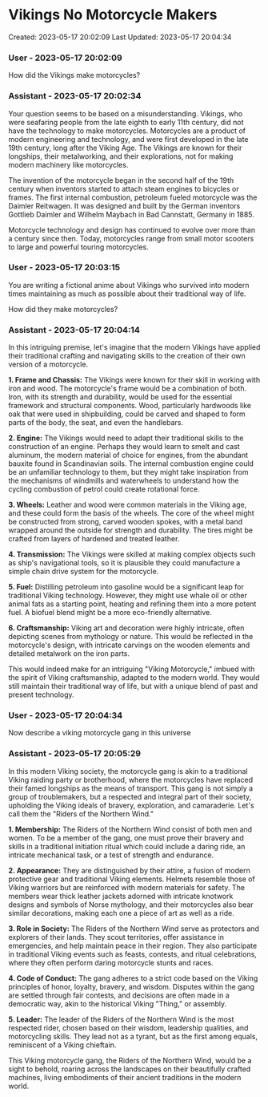 # Vikings No Motorcycle Makers

Created: 2023-05-17 20:02:09
Last Updated: 2023-05-17 20:04:34

### User - 2023-05-17 20:02:09

How did the Vikings make motorcycles?

### Assistant - 2023-05-17 20:02:34

Your question seems to be based on a misunderstanding. Vikings, who were seafaring people from the late eighth to early 11th century, did not have the technology to make motorcycles. Motorcycles are a product of modern engineering and technology, and were first developed in the late 19th century, long after the Viking Age. The Vikings are known for their longships, their metalworking, and their explorations, not for making modern machinery like motorcycles.

The invention of the motorcycle began in the second half of the 19th century when inventors started to attach steam engines to bicycles or frames. The first internal combustion, petroleum fueled motorcycle was the Daimler Reitwagen. It was designed and built by the German inventors Gottlieb Daimler and Wilhelm Maybach in Bad Cannstatt, Germany in 1885. 

Motorcycle technology and design has continued to evolve over more than a century since then. Today, motorcycles range from small motor scooters to large and powerful touring motorcycles.

### User - 2023-05-17 20:03:15

You are writing a fictional anime about Vikings who survived into modern times maintaining as much as possible about their traditional way of life.

How did they make motorcycles?

### Assistant - 2023-05-17 20:04:14

In this intriguing premise, let's imagine that the modern Vikings have applied their traditional crafting and navigating skills to the creation of their own version of a motorcycle.

**1. Frame and Chassis:** The Vikings were known for their skill in working with iron and wood. The motorcycle's frame would be a combination of both. Iron, with its strength and durability, would be used for the essential framework and structural components. Wood, particularly hardwoods like oak that were used in shipbuilding, could be carved and shaped to form parts of the body, the seat, and even the handlebars.

**2. Engine:** The Vikings would need to adapt their traditional skills to the construction of an engine. Perhaps they would learn to smelt and cast aluminum, the modern material of choice for engines, from the abundant bauxite found in Scandinavian soils. The internal combustion engine could be an unfamiliar technology to them, but they might take inspiration from the mechanisms of windmills and waterwheels to understand how the cycling combustion of petrol could create rotational force. 

**3. Wheels:** Leather and wood were common materials in the Viking age, and these could form the basis of the wheels. The core of the wheel might be constructed from strong, carved wooden spokes, with a metal band wrapped around the outside for strength and durability. The tires might be crafted from layers of hardened and treated leather.

**4. Transmission:** The Vikings were skilled at making complex objects such as ship's navigational tools, so it is plausible they could manufacture a simple chain drive system for the motorcycle.

**5. Fuel:** Distilling petroleum into gasoline would be a significant leap for traditional Viking technology. However, they might use whale oil or other animal fats as a starting point, heating and refining them into a more potent fuel. A biofuel blend might be a more eco-friendly alternative.

**6. Craftsmanship:** Viking art and decoration were highly intricate, often depicting scenes from mythology or nature. This would be reflected in the motorcycle's design, with intricate carvings on the wooden elements and detailed metalwork on the iron parts.

This would indeed make for an intriguing "Viking Motorcycle," imbued with the spirit of Viking craftsmanship, adapted to the modern world. They would still maintain their traditional way of life, but with a unique blend of past and present technology.

### User - 2023-05-17 20:04:34

Now describe a viking motorcycle gang in this universe

### Assistant - 2023-05-17 20:05:29

In this modern Viking society, the motorcycle gang is akin to a traditional Viking raiding party or brotherhood, where the motorcycles have replaced their famed longships as the means of transport. This gang is not simply a group of troublemakers, but a respected and integral part of their society, upholding the Viking ideals of bravery, exploration, and camaraderie. Let's call them the "Riders of the Northern Wind."

**1. Membership:** The Riders of the Northern Wind consist of both men and women. To be a member of the gang, one must prove their bravery and skills in a traditional initiation ritual which could include a daring ride, an intricate mechanical task, or a test of strength and endurance.

**2. Appearance:** They are distinguished by their attire, a fusion of modern protective gear and traditional Viking elements. Helmets resemble those of Viking warriors but are reinforced with modern materials for safety. The members wear thick leather jackets adorned with intricate knotwork designs and symbols of Norse mythology, and their motorcycles also bear similar decorations, making each one a piece of art as well as a ride.

**3. Role in Society:** The Riders of the Northern Wind serve as protectors and explorers of their lands. They scout territories, offer assistance in emergencies, and help maintain peace in their region. They also participate in traditional Viking events such as feasts, contests, and ritual celebrations, where they often perform daring motorcycle stunts and races.

**4. Code of Conduct:** The gang adheres to a strict code based on the Viking principles of honor, loyalty, bravery, and wisdom. Disputes within the gang are settled through fair contests, and decisions are often made in a democratic way, akin to the historical Viking "Thing," or assembly.

**5. Leader:** The leader of the Riders of the Northern Wind is the most respected rider, chosen based on their wisdom, leadership qualities, and motorcycling skills. They lead not as a tyrant, but as the first among equals, reminiscent of a Viking chieftain.

This Viking motorcycle gang, the Riders of the Northern Wind, would be a sight to behold, roaring across the landscapes on their beautifully crafted machines, living embodiments of their ancient traditions in the modern world.

